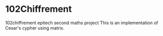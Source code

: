 102Chiffrement
==============

102chiffrement epitech second maths project
This is an implementation of Cesar's cypher using matrix.
